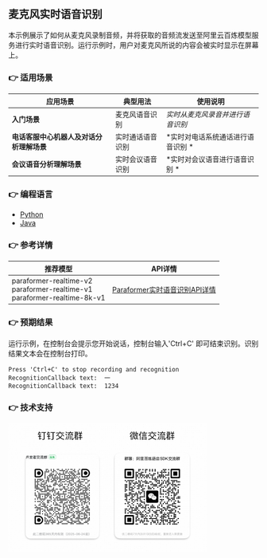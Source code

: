 [comment]: # (title and brief introduction of the sample)
## 麦克风实时语音识别
本示例展示了如何从麦克风录制音频，并将获取的音频流发送至阿里云百炼模型服务进行实时语音识别。运行示例时，用户对麦克风所说的内容会被实时显示在屏幕上。

[comment]: # (list of scenarios of the sample)
### :point_right: 适用场景

| 应用场景     | 典型用法 | 使用说明 |
|----------| ----- | ----- |
| **入门场景** | 麦克风语音识别 | *实时从麦克风录音并进行语音识别* |
| **电话客服中心机器人及对话分析理解场景** | 实时通话语音识别 | *实时对电话系统通话进行语音识别	* |
| **会议语音分析理解场景** | 实时会议语音识别	 | *实时对会议语音进行语音识别	* |

[comment]: # (supported programming languages of the sample)
### :point_right: 编程语言
- [Python](./python)
- [Java](./java)

[comment]: # (model and interface of the sample)
### :point_right: 参考详情

| 推荐模型 | API详情 |
| ----- | ----- |
| paraformer-realtime-v2<br>paraformer-realtime-v1<br>paraformer-realtime-8k-v1 | [Paraformer实时语音识别API详情](https://help.aliyun.com/zh/model-studio/developer-reference/paraformer-real-time-speech-recognition-api) |

### :point_right: 预期结果

运行示例，在控制台会提示您开始说话，控制台输入'Ctrl+C' 即可结束识别。识别结果文本会在控制台打印。
```text
Press 'Ctrl+C' to stop recording and recognition
RecognitionCallback text:  一
RecognitionCallback text:  1234
```

[comment]: # (technical support of the sample)
### :point_right: 技术支持
<img src="../../../docs/image/groups.png" width="400"/>
